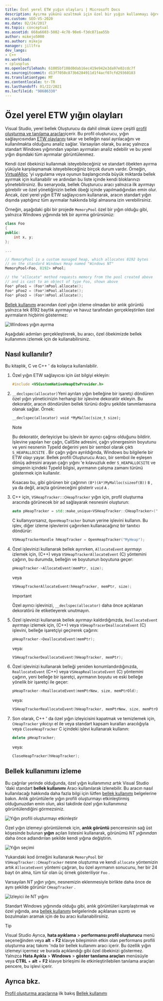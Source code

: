 ```yaml
---
title: Özel yerel ETW yığın olayları | Microsoft Docs
description: Ayırma yükünü azaltmak için özel bir yığın kullanmayı öğrenin, ancak yine de ayırma analizi için bellek profil oluşturucuya ayırma bilgileri sağlayın.
ms.custom: SEO-VS-2020
ms.date: 02/24/2017
ms.topic: conceptual
ms.assetid: 668a6603-5082-4c78-98e6-f3dc871aa55b
author: mikejo5000
ms.author: mikejo
manager: jillfra
dev_langs:
- C++
ms.workload:
- cplusplus
ms.openlocfilehash: 61005bf108d0dab16ec419e942e3da97e02cdc7f
ms.sourcegitcommit: d13f7050c873b6284911d1f4acf07cfd29360183
ms.translationtype: MT
ms.contentlocale: tr-TR
ms.lasthandoff: 01/22/2021
ms.locfileid: "98686330"
---
```

# <a name="custom-native-etw-heap-events"></a>Özel yerel ETW yığın olayları

Visual Studio, yerel bellek Oluşturucu da dahil olmak üzere çeşitli [profil oluşturma ve tanılama araçları](../profiling/profiling-feature-tour.md)içerir.  Bu profil oluşturucu, yığın sağlayıcısından [ETW olaylarını](/windows-hardware/drivers/devtest/event-tracing-for-windows--etw-) takar ve belleğin nasıl ayrılacağını ve kullanılmakta olduğunu analiz sağlar.  Varsayılan olarak, bu araç yalnızca standart Windows yığınından yapılan ayırmaları analiz edebilir ve bu yerel yığın dışındaki tüm ayırmalar görüntülenmez.

Kendi özel öbekinizi kullanmak isteyebileceğiniz ve standart öbekten ayırma yüküyle karşılaşmamak isteyebileceğiniz birçok durum vardır.  Örneğin, [VirtualAlloc](/windows/desktop/api/memoryapi/nf-memoryapi-virtualalloc) 'yi uygulama veya oyunun başlangıcında büyük miktarda bellek ayırmak için kullanabilir ve ardından bu liste içinde kendi bloklarınızı yönetebilirsiniz.  Bu senaryoda, bellek Oluşturucu aracı yalnızca ilk ayırmayı görebilir ve özel yönetiğinizin bellek öbeği içinde yapılmadığından emin olur.  Ancak, özel yerel yığın ETW sağlayıcısını kullanarak, aracın standart yığın dışında yaptığınız tüm ayırmalar hakkında bilgi almasına izin verebilirsiniz.

Örneğin, aşağıdaki gibi bir projede `MemoryPool` özel bir yığın olduğu gibi, yalnızca Windows yığınında tek bir ayırma görürsünüz:

```cpp
class Foo
{
public:
    int x, y;
};

...

// MemoryPool is a custom managed heap, which allocates 8192 bytes
// on the standard Windows Heap named "Windows NT"
MemoryPool<Foo, 8192> mPool;

// the "allocate" method requests memory from the pool created above
// and is cast to an object of type Foo, shown above
Foo* pFoo1 = (Foo*)mPool.allocate();
Foo* pFoo2 = (Foo*)mPool.allocate();
Foo* pFoo3 = (Foo*)mPool.allocate();
```

[Bellek kullanımı](../profiling/memory-usage.md) aracından özel yığın izleme olmadan bir anlık görüntü yalnızca tek 8192 baytlık ayırmayı ve havuz tarafından gerçekleştirilen özel ayırmaların hiçbirini göstermez:

![Windows yığın ayırma](media/heap-example-windows-heap.png)

Aşağıdaki adımları gerçekleştirerek, bu aracı, özel öbekimizde bellek kullanımını izlemek için de kullanabilirsiniz.

## <a name="how-to-use"></a>Nasıl kullanılır?

Bu kitaplık, C ve C++ ' da kolayca kullanılabilir.

1. Özel yığın ETW sağlayıcısı için üst bilgiyi ekleyin:

   ```cpp
   #include <VSCustomNativeHeapEtwProvider.h>
   ```

1. `__declspec(allocator)`Yeni ayrılan yığın belleğine bir işaretçi döndüren özel yığın yöneticinizin herhangi bir işlevine dekoratör ekleyin.  Bu dekoratör, aracın döndürülen bellek türünü doğru şekilde tanımlamasına olanak sağlar.  Örnek:

   ```cpp
   __declspec(allocator) void *MyMalloc(size_t size);
   ```

   > [!NOTE]
   > Bu dekoratör, derleyiciye bu işlevin bir ayırıcı çağrısı olduğunu bildirir.  İşlevine yapılan her çağrı, CallSite adresini, çağrı yönergesinin boyutunu ve yeni nesnenin TypeId değerini yeni bir sembol olarak çıktı `S_HEAPALLOCSITE` .  Bir çağrı yığını ayrıldığında, Windows bu bilgilerle bir ETW olayı yayar.  Bellek profili Oluşturucu Aracı, bir sembol ile eşleşen dönüş adresini arayan çağrı yığını 'e kılavuzluk eder `S_HEAPALLOCSITE` ve simgenin içindeki TypeId bilgisi, ayırmanın çalışma zamanı türünü göstermek için kullanılır.
   >
   > Kısacası bu, gibi görünen bir çağrının `(B*)(A*)MyMalloc(sizeof(B))` `B` , ya da değil, araçta görüneceğini gösterir `void` `A` .

1. C++ için, `VSHeapTracker::CHeapTracker` yığın için, profil oluşturma aracında görünecek bir ad sağlayarak nesnesini oluşturun:

   ```cpp
   auto pHeapTracker = std::make_unique<VSHeapTracker::CHeapTracker>("MyCustomHeap");
   ```

   C kullanıyorsanız, `OpenHeapTracker` bunun yerine işlevini kullanın.  Bu işlev, diğer izleme işlevlerini çağırırken kullanacağınız bir tanıtıcı döndürür:

   ```C
   VSHeapTrackerHandle hHeapTracker = OpenHeapTracker("MyHeap");
   ```

1. Özel işlevinizi kullanarak bellek ayırırken, `AllocateEvent` ayırmayı izlemek için, (C++) veya `VSHeapTrackerAllocateEvent` (C) yöntemini çağırın, bu durumda, belleğin ve boyutunun boyutuna geçer:

   ```cpp
   pHeapTracker->AllocateEvent(memPtr, size);
   ```

   veya

   ```C
   VSHeapTrackerAllocateEvent(hHeapTracker, memPtr, size);
   ```

   > [!IMPORTANT]
   > Özel ayırıcı işlevinizi, `__declspec(allocator)` daha önce açıklanan dekoratörü ile etiketleyerek unutmayın.

1. Özel işlevinizi kullanarak bellek ayırmayı kaldırdığınızda, `DeallocateEvent` ayırmayı izlemek için, (C++) veya `VSHeapTracerDeallocateEvent` (C) işlevini, belleğe işaretçiyi geçirerek çağırın:

   ```cpp
   pHeapTracker->DeallocateEvent(memPtr);
   ```

   veya:

   ```C
   VSHeapTrackerDeallocateEvent(hHeapTracker, memPtr);
   ```

1. Özel işlevinizi kullanarak belleği yeniden konumlandırdığınızda, `ReallocateEvent` (C++) veya `VSHeapReallocateEvent` (C) yöntemini çağırın, yeni belleğe bir işaretçi, ayırmanın boyutu ve eski belleğe yönelik bir işaretçi ile geçer:

   ```cpp
   pHeapTracker->ReallocateEvent(memPtrNew, size, memPtrOld);
   ```

   veya:

   ```C
   VSHeapTrackerReallocateEvent(hHeapTracker, memPtrNew, size, memPtrOld);
   ```

1. Son olarak, C++ ' da özel yığın izleyicisini kapatmak ve temizlemek için, `CHeapTracker` yıkıcıyı el ile veya standart kapsam kuralları aracılığıyla veya `CloseHeapTracker` C içindeki işlevi kullanarak kullanın:

   ```cpp
   delete pHeapTracker;
   ```

   veya:

   ```C
   CloseHeapTracker(hHeapTracker);
   ```

## <a name="track-memory-usage"></a>Bellek kullanımını izleme
Bu çağrılar yerinde olduğunda, özel yığın kullanımınız artık Visual Studio 'daki standart **bellek kullanımı** Aracı kullanılarak izlenebilir.  Bu aracın nasıl kullanılacağı hakkında daha fazla bilgi için lütfen [bellek kullanımı](../profiling/memory-usage.md) belgelerine bakın. Anlık görüntülerle yığın profili oluşturmayı etkinleştirmiş olduğunuzdan emin olun, aksi takdirde özel yığın kullanımınız görüntülendiğini görmezsiniz.

![Yığın profili oluşturmayı etkinleştir](media/heap-enable-heap.png)

Özel yığın izlemeyi görüntülemek için, **anlık görüntü** penceresinin sağ üst köşesinde bulunan **yığın** açılan listesini kullanarak, görünümü *NT yığınından* daha önce adlandırılan şekilde kendi yığına değiştirin.

![Yığın seçimi](media/heap-example-custom-heap.png)

Yukarıdaki kod örneğini kullanarak `MemoryPool` bir `VSHeapTracker::CHeapTracker` nesne oluşturma ve kendi `allocate` yöntemizin artık `AllocateEvent` yöntemi çağıran, bu özel ayırmanın sonucunu, her bir 24 bayt ön alma, tüm tür olan üç örnek gösteriliyor `Foo` .

Varsayılan *NT yığın* yığını, nesnemizin eklenmesiyle birlikte daha önce de aynı şekilde görünür `CHeapTracker` .

![Izleyici ile NT yığını](media/heap-example-windows-heap.png)

Standart Windows yığınında olduğu gibi, anlık görüntüleri karşılaştırmak ve özel yığında, ana [bellek kullanımı](../profiling/memory-usage.md) belgelerinde açıklanan sızıntı ve bozulmaları aramak için de bu aracı kullanabilirsiniz.

> [!TIP]
> Visual Studio Ayrıca, **hata ayıklama**    >  **performansı profil oluşturucu** menü seçeneğinden veya **alt** + **F2** klavye bileşiminin etkin olan performans profili oluşturma araç takımı 'nda bir bellek kullanımı aracı içerir.  Bu özellik yığın izlemeyi içermez ve burada açıklandığı gibi özel öbekinizi göstermez.  Yalnızca **Hata Ayıkla**   >  **Windows**  >  **göster tanılama araçları** menüsüyle veya **CTRL** + **alt** + **F2** klavye birleşimi ile etkinleştirilebilen tanılama araçları pencere, bu işlevi içerir.

## <a name="see-also"></a>Ayrıca bkz.
[Profil oluşturma araçlarına](../profiling/profiling-feature-tour.md) 
 ilk bakış [Bellek kullanımı](../profiling/memory-usage.md)
